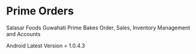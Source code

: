 # Prime Orders

Salasar Foods Guwahati Prime Bakes Order, Sales, Inventory Management and Accounts

Android Latest Version = 1.0.4.3
